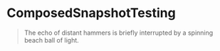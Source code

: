 # ComposedSnapshotTesting

> The echo of distant hammers is briefly interrupted by a spinning beach ball of light.
